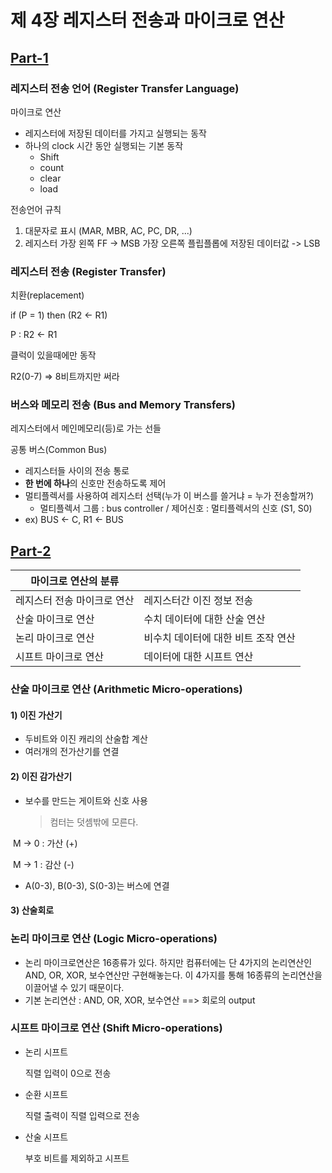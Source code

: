 # 제 4장 레지스터 전송과 마이크로 연산

## [Part-1](https://www.youtube.com/watch?v=LDjco5XJH1E&list=PLc8fQ-m7b1hCHTT7VH2oo0Ng7Et096dYc&index=8)

### 레지스터 전송 언어 (Register Transfer Language)

마이크로 연산

- 레지스터에 저장된 데이터를 가지고 실행되는 동작
- 하나의 clock 시간 동안 실행되는 기본 동작
  - Shift
  - count
  - clear
  - load



전송언어 규칙

1. 대문자로 표시 (MAR, MBR, AC, PC, DR, ...)
2. 레지스터 가장 왼쪽 FF -> MSB 가장 오른쪽 플립플롭에 저장된 데이터값 -> LSB



### 레지스터 전송 (Register Transfer)

치환(replacement)

if (P = 1) then (R2 ← R1)

P : R2 ← R1

클럭이 있을때에만 동작

R2(0-7) => 8비트까지만 써라



### 버스와 메모리 전송 (Bus and Memory Transfers)

레지스터에서 메인메모리(등)로 가는 선들

공통 버스(Common Bus)

- 레지스터들 사이의 전송 통로
- **한 번에 하나**의 신호만 전송하도록 제어
- 멀티플렉서를 사용하여 레지스터 선택(누가 이 버스를 쓸거냐 = 누가 전송할꺼?)
  - 멀티플렉서 그룹 : bus controller / 제어신호 : 멀티플렉서의 신호 (S1, S0)
- ex) BUS ← C, R1 ← BUS



## [Part-2](https://www.youtube.com/watch?v=IUapFpDKhKI&list=PLc8fQ-m7b1hCHTT7VH2oo0Ng7Et096dYc&index=9)

| 마이크로 연산의 분류        |                                     |
| --------------------------- | ----------------------------------- |
| 레지스터 전송 마이크로 연산 | 레지스터간 이진 정보 전송           |
| 산술 마이크로 연산          | 수치 데이터에 대한 산술 연산        |
| 논리 마이크로 연산          | 비수치 데이터에 대한 비트 조작 연산 |
| 시프트 마이크로 연산        | 데이터에 대한 시프트 연산           |



### 산술 마이크로 연산 (Arithmetic Micro-operations)

#### 1) 이진 가산기

- 두비트와 이진 캐리의 산술합 계산
- 여러개의 전가산기를 연결



#### 2) 이진 감가산기

- 보수를 만드는 게이트와 신호 사용

  > 컴터는 덧셈밖에 모른다.

​		M → 0 : 가산 (+)

​		M → 1 : 감산 (-)

- A(0-3), B(0-3), S(0-3)는 버스에 연결



#### 3) 산술회로



### 논리 마이크로 연산 (Logic Micro-operations)

- 논리 마이크로연산은 16종류가 있다. 하지만 컴퓨터에는 단 4가지의 논리연산인 AND, OR, XOR, 보수연산만 구현해놓는다. 이 4가지를 통해 16종류의 논리연산을 이끌어낼 수 있기 때문이다. 
- 기본 논리연산 : AND, OR, XOR, 보수연산 ==> 회로의 output



### 시프트 마이크로 연산 (Shift Micro-operations)

- 논리 시프트

  직렬 입력이 0으로 전송

- 순환 시프트

  직렬  출력이 직렬 입력으로 전송

- 산술 시프트

  부호 비트를 제외하고 시프트